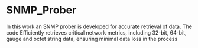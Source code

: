 # SNMP_Prober
In this work an SNMP prober is developed for accurate retrieval of data. The code Efficiently retrieves critical network metrics, including 32-bit, 64-bit, gauge and octet string data, ensuring minimal data loss in the process


